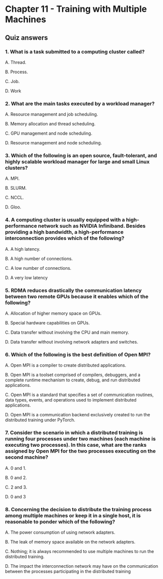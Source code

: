 # Chapter 11 - Training with Multiple Machines

## Quiz answers

### 1. What is a task submitted to a computing cluster called?

A. Thread.

B. Process.

C. Job.

D. Work

### 2. What are the main tasks executed by a workload manager?

A. Resource management and job scheduling.

B. Memory allocation and thread scheduling.

C. GPU management and node scheduling.

D. Resource management and node scheduling.

### 3. Which of the following is an open source, fault-tolerant, and highly scalable workload manager for large and small Linux clusters?

A. MPI.

B. SLURM.

C. NCCL.

D. Gloo.

### 4. A computing cluster is usually equipped with a high-performance network such as NVIDIA Infiniband. Besides providing a high bandwidth, a high-performance interconnection provides which of the following?

A. A high latency.

B. A high number of connections.

C. A low number of connections.

D. A very low latency

### 5. RDMA reduces drastically the communication latency between two remote GPUs because it enables which of the following?

A. Allocation of higher memory space on GPUs.

B. Special hardware capabilities on GPUs.

C. Data transfer without involving the CPU and main memory.

D. Data transfer without involving network adapters and switches.

### 6. Which of the following is the best definition of Open MPI?

A. Open MPI is a compiler to create distributed applications.

B. Open MPI is a toolset comprised of compilers, debuggers, and a complete runtime mechanism to create, debug, and run distributed applications.

C. Open MPI is a standard that specifies a set of communication routines, data types, events, and operations used to implement distributed applications.

D. Open MPI is a communication backend exclusively created to run the distributed training under PyTorch.

### 7. Consider the scenario in which a distributed training is running four processes under two machines (each machine is executing two processes). In this case, what are the ranks assigned by Open MPI for the two processes executing on the second machine?

A. 0 and 1.

B. 0 and 2.

C. 2 and 3.

D. 0 and 3

### 8. Concerning the decision to distribute the training process among multiple machines or keep it in a single host, it is reasonable to ponder which of the following?

A. The power consumption of using network adapters.

B. The leak of memory space available on the network adapters.

C. Nothing; it is always recommended to use multiple machines to run the distributed training.

D. The impact the interconnection network may have on the communication between the processes participating in the distributed training
